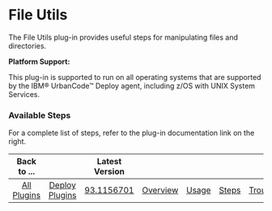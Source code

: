 
# File Utils

The File Utils plug-in provides useful steps for manipulating files and directories.

**Platform Support:**

This plug-in is supported to run on all operating systems that are supported by the IBM® UrbanCode™ Deploy agent, including z/OS with UNIX System Services.


### Available Steps

For a complete list of steps, refer to the plug-in documentation link on the right.



|          Back to ...          ||         Latest Version         ||||||
|:-----------------------------:|:------------------------------:| :---: | :---: | :---: | :---: | :---: | :---: |
| [All Plugins](../../index.md) | [Deploy Plugins](../README.md) |[93.1156701](https://raw.githubusercontent.com/UrbanCode/IBM-UCD-PLUGINS/main/files/FileUtils/ucd-FileUtils-93.1156701.zip)|[Overview](overview.md)|[Usage](usage.md)|[Steps](steps.md)|[Troubleshooting](troubleshooting.md)|[Downloads](downloads.md)|
